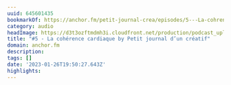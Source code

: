 ```yaml
---
uuid: 645601435
bookmarkOf: https://anchor.fm/petit-journal-crea/episodes/5---La-cohrence-cardiaque-e1oidk7
category: audio
headImage: https://d3t3ozftmdmh3i.cloudfront.net/production/podcast_uploaded_episode400/30825699/30825699-1664472356678-c640e813c8198.jpg
title: "#5 - La cohérence cardiaque by Petit journal d’un créatif"
domain: anchor.fm
description: 
tags: []
date: '2023-01-26T19:50:27.643Z'
highlights: 
---
```




